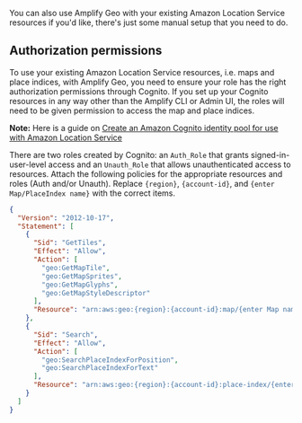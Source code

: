 You can also use Amplify Geo with your existing Amazon Location Service resources if you'd like, there's just some manual setup that you need to do.

## Authorization permissions

To use your existing Amazon Location Service resources, i.e. maps and place indices, with Amplify Geo, you need to ensure your role has the right authorization permissions through Cognito. If you set up your Cognito resources in any way other than the Amplify CLI or Admin UI, the roles will need to be given permission to access the map and place indices.

**Note:** Here is a guide on [Create an Amazon Cognito identity pool for use with Amazon Location Service](https://docs.aws.amazon.com/location/latest/developerguide/authenticating-using-cognito.html)

There are two roles created by Cognito: an `Auth_Role` that grants signed-in-user-level access and an `Unauth_Role` that allows unauthenticated access to resources. Attach the following policies for the appropriate resources and roles (Auth and/or Unauth). Replace ```{region}```, ```{account-id}```, and ```{enter Map/PlaceIndex name}``` with the correct items.

```json
{
  "Version": "2012-10-17",
  "Statement": [
    {
      "Sid": "GetTiles",
      "Effect": "Allow",
      "Action": [
        "geo:GetMapTile",
        "geo:GetMapSprites",
        "geo:GetMapGlyphs",
        "geo:GetMapStyleDescriptor"
      ],
      "Resource": "arn:aws:geo:{region}:{account-id}:map/{enter Map name}"
    },
    {
      "Sid": "Search",
      "Effect": "Allow",
      "Action": [
        "geo:SearchPlaceIndexForPosition",
        "geo:SearchPlaceIndexForText"
      ],
      "Resource": "arn:aws:geo:{region}:{account-id}:place-index/{enter PlaceIndex name}"
    }
  ]
}
```

<inline-fragment platform="js" src="~/lib/geo/fragments/js/existing-resources.md"></inline-fragment>
